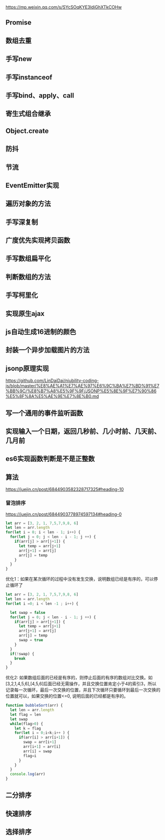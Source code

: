 https://mp.weixin.qq.com/s/SYcSOqKYE3ldiGhXTkCOHw

## Promise
## 数组去重
## 手写new
## 手写instanceof
## 手写bind、apply、call
## 寄生式组合继承
## Object.create
## 防抖
## 节流
## EventEmitter实现

## 遍历对象的方法
## 手写深复制
## 广度优先实现拷贝函数
## 手写数组扁平化
## 判断数组的方法

## 手写柯里化
## 实现原生ajax
## js自动生成16进制的颜色

## 封装一个异步加载图片的方法
## jsonp原理实现
https://github.com/LinDaiDai/niubility-coding-js/blob/master/%E8%AE%A1%E7%AE%97%E6%9C%BA%E7%BD%91%E7%BB%9C/%E8%B7%A8%E5%9F%9F/JSONP%E5%8E%9F%E7%90%86%E5%8F%8A%E5%AE%9E%E7%8E%B0.md

## 写一个通用的事件监听函数
## 实现输入一个日期，返回几秒前、几小时前、几天前、几月前

## es6实现函数判断是不是正整数
## 算法
https://juejin.cn/post/6844903582328717325#heading-10
### 冒泡排序
https://juejin.cn/post/6844903778974597134#heading-0
```js
let arr = [3, 2, 1, 7,5,7,9,8, 6]
let len = arr.length
for(let i = 0; i < len - 1; i++) {
  for(let j = 0; j < len - i - 1; j ++) {
    if(arr[j] > arr[j+1]) {
      let temp = arr[j+1]
      arr[j+1] = arr[j]
      arr[j] = temp
    }
  }
}
```
优化1：如果在某次循环的过程中没有发生交换，说明数组已经是有序的，可以停止循环了
```js
let arr = [3, 2, 1, 7,5,7,9,8, 6]
let len = arr.length
for(let i =0; i < len -1 ; i++) {

  let swap = false
  for(let j = 0; j < len - i - 1; j ++) {
    if(arr[j] > arr[j+1]) {
      let temp = arr[j+1]
      arr[j+1] = arr[j]
      arr[j] = temp
      swap = true
    }
  }
  if(!swap) {
    break
  }
}
```
优化2: 如果数组后面的已经是有序的，则停止后面的有序的数组对比交换。如 [3,2,1,4,5,6],[4,5,6]后面已经无需操作，并且交换位置肯定小于4的索引3，所以记录每一次循环，最后一次交换的位置，并且下次循环只要循环到最后一次交换的位置就可以，如果交换的位置<=0, 说明后面的已经都是有序的。

```js
function bubbleSort(arr) {
  let len = arr.length
  let flag = len
  let swap
  while(flag>0) {
    let k = flag
    for(let i = 0;i<k;i++ ) {
      if(arr[i] > arr[i+1]) {
        swap = arr[i+1]
        arr[i+1] = arr[i]
        arr[i] = swap
        flag=i
      }
    }
  }
  console.log(arr)
}
```

## 二分排序

## 快速排序

## 选择排序